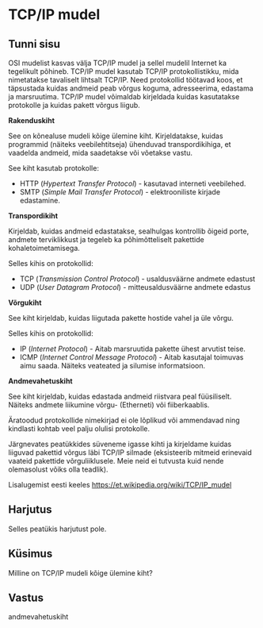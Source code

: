 ﻿# TCP/IP mudel

## Tunni sisu

OSI mudelist kasvas välja TCP/IP mudel ja sellel mudelil Internet ka tegelikult põhineb. TCP/IP mudel kasutab TCP/IP protokollistikku, mida nimetatakse tavaliselt lihtsalt TCP/IP. Need protokollid töötavad koos, et täpsustada kuidas andmeid peab võrgus koguma, adresseerima, edastama ja marsruutima. TCP/IP mudel võimaldab kirjeldada kuidas kasutatakse protokolle ja kuidas pakett võrgus liigub.

<b>Rakenduskiht</b>

See on kõnealuse mudeli kõige ülemine kiht.  Kirjeldatakse, kuidas programmid (näiteks veebilehtitseja) ühenduvad transpordikihiga, et vaadelda andmeid, mida saadetakse või võetakse vastu.

See kiht kasutab protokolle:
<ul>
<li>HTTP (<i>Hypertext Transfer Protocol</i>) - kasutavad interneti veebilehed.</li>
<li>SMTP (<i>Simple Mail Transfer Protocol</i>) - elektrooniliste kirjade edastamine. </li>
</ul>

<b>Transpordikiht</b>

Kirjeldab, kuidas andmeid edastatakse, sealhulgas kontrollib õigeid porte, andmete terviklikkust ja tegeleb ka põhimõtteliselt pakettide kohaletoimetamisega.

Selles kihis on protokollid:
<ul>
<li>TCP (<i>Transmission Control Protocol</i>) -  usaldusväärne andmete edastust</li>
<li>UDP (<i>User Datagram Protocol</i>) - mitteusaldusväärne andmete edastus</li>
</ul>

<b>Võrgukiht</b>

See kiht kirjeldab, kuidas liigutada pakette hostide vahel ja üle võrgu.

Selles kihis on protokollid:
<ul>
<li>IP (<i>Internet Protocol</i>) - Aitab marsruutida pakette ühest arvutist teise.</li>
<li>ICMP (<i>Internet Control Message Protocol</i>) - Aitab kasutajal toimuvas aimu saada. Näiteks veateated ja silumise informatsioon.</li>
</ul>

<b>Andmevahetuskiht</b>

See kiht kirjeldab, kuidas edastada andmeid riistvara peal füüsiliselt. Näiteks andmete liikumine võrgu- (Etherneti) või fiiberkaablis.

Äratoodud protokollide nimekirjad ei ole lõplikud või ammendavad ning kindlasti kohtab veel palju olulisi protokolle.

Järgnevates peatükkides süveneme igasse kihti ja kirjeldame kuidas liiguvad pakettid võrgus läbi TCP/IP silmade (eksisteerib mitmeid erinevaid vaateid pakettide võrguliiklusele. Meie neid ei tutvusta kuid nende olemasolust võiks olla teadlik).

Lisalugemist eesti keeles <a target="_blank" href="https://et.wikipedia.org/wiki/TCP/IP_mudel">https://et.wikipedia.org/wiki/TCP/IP_mudel</a>

## Harjutus

Selles peatükis harjutust pole.

## Küsimus

Milline on TCP/IP mudeli kõige ülemine kiht?

## Vastus

andmevahetuskiht
